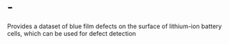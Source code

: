 # -
Provides a dataset of blue film defects on the surface of lithium-ion battery cells, which can be used for defect detection
